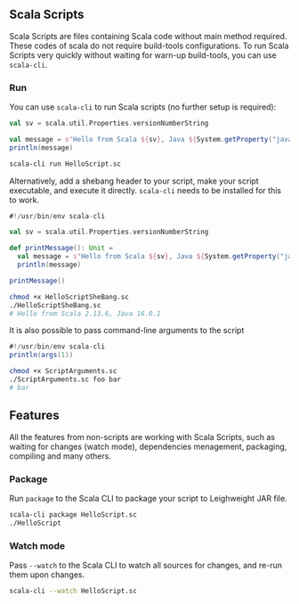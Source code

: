 <!--
  File was generated from based on docs/cookbooks/scala-scripts.md, do not edit manually!
-->


## Scala Scripts

Scala Scripts are files containing Scala code without main method required. These codes of scala do not require build-tools configurations. To run Scala Scripts very quickly without waiting for warn-up build-tools, you can use `scala-cli`.

### Run

You can use `scala-cli` to run Scala scripts (no further setup is required):

```scala title=HelloScript.sc
val sv = scala.util.Properties.versionNumberString

val message = s"Hello from Scala ${sv}, Java ${System.getProperty("java.version")}"
println(message)
```

```bash
scala-cli run HelloScript.sc
```

<!-- Expected-regex:
Hello from Scala .*, Java .*
-->


Alternatively, add a shebang header to your script, make your script executable, and execute it directly. `scala-cli` needs to be installed for this to work.

```scala title=HelloScriptSheBang.sc
#!/usr/bin/env scala-cli

val sv = scala.util.Properties.versionNumberString

def printMessage(): Unit =
  val message = s"Hello from Scala ${sv}, Java ${System.getProperty("java.version")}"
  println(message)

printMessage()
```


```bash
chmod +x HelloScriptSheBang.sc
./HelloScriptSheBang.sc
# Hello from Scala 2.13.6, Java 16.0.1
```

<!-- Expected-regex:
Hello from Scala .*, Java .*
-->

It is also possible to pass command-line arguments to the script

```scala title=ScriptArguments.sc
#!/usr/bin/env scala-cli
println(args(1))
```

```bash
chmod +x ScriptArguments.sc
./ScriptArguments.sc foo bar
# bar
```

<!-- Expected-regex:
bar
-->


## Features

All the features from non-scripts are working with Scala Scripts, such as waiting for changes (watch mode), dependencies menagement, packaging, compiling and many others.

### Package

Run `package` to the Scala CLI to package your script to Leighweight JAR file.

```bash
scala-cli package HelloScript.sc
./HelloScript
```

<!-- Expected-regex:
Hello from Scala .*, Java .*
-->

### Watch mode

Pass `--watch` to the Scala CLI to watch all sources for changes, and re-run them upon changes.

```bash ignore
scala-cli --watch HelloScript.sc
```